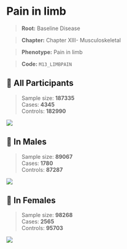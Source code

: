 # Pain in limb

> **Root:** Baseline Disease  

> **Chapter:** Chapter XIII- Musculoskeletal  

> **Phenotype:** Pain in limb  

> **Code:** `M13_LIMBPAIN`

## 🧪 All Participants  
> Sample size: **187335**  
> Cases: **4345**  
> Controls: **182990**
<img src="/Disease/Figures/ALL/Incidence/M13_LIMBPAIN.png"/>
<CsvTable src="/public/Disease/Data/ALL/Incidence/COX_M13_LIMBPAIN.csv" label="🔍 View full results" />

## 👨 In Males  
> Sample size: **89067**  
> Cases: **1780**  
> Controls: **87287**
<img src="/Disease/Figures/Male/Incidence/M13_LIMBPAIN.png"/>
<CsvTable src="/public/Disease/Data/Male/Incidence/COX_M13_LIMBPAIN.csv" label="🔍 View full results" />

## 👩 In Females  
> Sample size: **98268**  
> Cases: **2565**  
> Controls: **95703**
<img src="/Disease/Figures/Female/Incidence/M13_LIMBPAIN.png"/>
<CsvTable src="/public/Disease/Data/Female/Incidence/COX_M13_LIMBPAIN.csv" label="🔍 View full results" />
